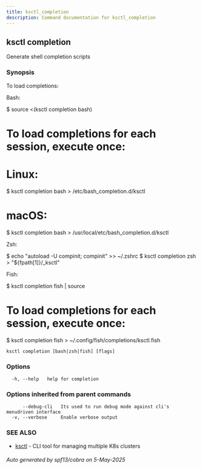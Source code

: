 ```yaml
---
title: ksctl_completion
description: Command documentation for ksctl_completion
---
```


## ksctl completion

Generate shell completion scripts

### Synopsis

To load completions:

Bash:

  $ source <(ksctl completion bash)

  # To load completions for each session, execute once:
  # Linux:
  $ ksctl completion bash > /etc/bash_completion.d/ksctl
  # macOS:
  $ ksctl completion bash > /usr/local/etc/bash_completion.d/ksctl

Zsh:

  $ echo "autoload -U compinit; compinit" >> ~/.zshrc
  $ ksctl completion zsh > "${fpath[1]}/_ksctl"

Fish:

  $ ksctl completion fish | source

  # To load completions for each session, execute once:
  $ ksctl completion fish > ~/.config/fish/completions/ksctl.fish


```
ksctl completion [bash|zsh|fish] [flags]
```

### Options

```
  -h, --help   help for completion
```

### Options inherited from parent commands

```
      --debug-cli   Its used to run debug mode against cli's menudriven interface
  -v, --verbose     Enable verbose output
```

### SEE ALSO

* [ksctl](ksctl.md)	 - CLI tool for managing multiple K8s clusters

###### Auto generated by spf13/cobra on 5-May-2025
